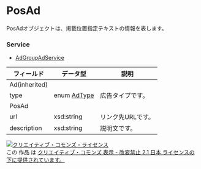 # PosAd
PosAdオブジェクトは、掲載位置指定テキストの情報を表します。
### Service
+ [AdGroupAdService](../services/AdGroupAdService.md)

| フィールド | データ型 | 説明 | 
|---|---|---|
| Ad(inherited)|||
| type| <span>enum</span><span> </span><a href="./AdType.md"><span>AdType</span></a>| 広告タイプです。 |
| PosAd|||
| url| xsd:string| リンク先URLです。 |
| description| xsd:string| 説明文です。 |
<a rel="license" href="http://creativecommons.org/licenses/by-nd/2.1/jp/"><img alt="クリエイティブ・コモンズ・ライセンス" style="border-width:0" src="https://i.creativecommons.org/l/by-nd/2.1/jp/88x31.png" /></a><br />この 作品 は <a rel="license" href="http://creativecommons.org/licenses/by-nd/2.1/jp/">クリエイティブ・コモンズ 表示 - 改変禁止 2.1 日本 ライセンスの下に提供されています。</a>
